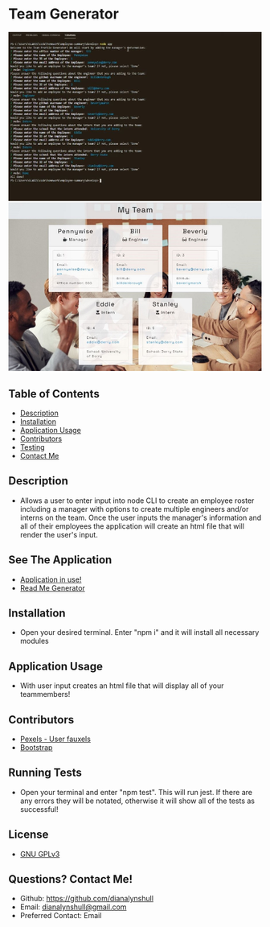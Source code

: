 # Team Generator
![Terminal](assets/terminalscreenshot.jpg)
![Site](assets/sitescreenshot.jpg)
## Table of Contents
* [Description](#description)
* [Installation](#installation)
* [Application Usage](#usage)
* [Contributors](#contributors)
* [Testing](#testing)
* [Contact Me](#contact)
## Description <a id="description"></a>
* Allows a user to enter input into node CLI to create an employee roster including a manager with options to create multiple engineers and/or interns on the team. Once the user inputs the manager's information and all of their employees the application will create an html file that will render the user's input.
## See The Application
* [Application in use!](https://drive.google.com/file/d/1s0WgPSTN3mRqNStruRO53Od9RI95cGix/view)
* [Read Me Generator](https://github.com/dianalynshull/Team-Generator)
## Installation <a id="installation"></a>
* Open your desired terminal. Enter "npm i" and it will install all necessary modules
## Application Usage <a id="usage"></a>
* With user input creates an html file that will display all of your teammembers!
## Contributors <a id="contributors"></a>
* [Pexels - User fauxels](https://www.pexels.com/photo/group-of-people-sitting-indoors-3184291/)
* [Bootstrap](https://getbootstrap.com/)
## Running Tests <a id="testing"></a>
* Open your terminal and enter "npm test". This will run jest. If there are any errors they will be notated, otherwise it will show all of the tests as successful!
## License
* [GNU GPLv3](https://choosealicense.com/licenses/gpl-3.0/)
## Questions? Contact Me! <a id="contact"></a>
* Github: https://github.com/dianalynshull
* Email: dianalynshull@gmail.com
* Preferred Contact: Email
